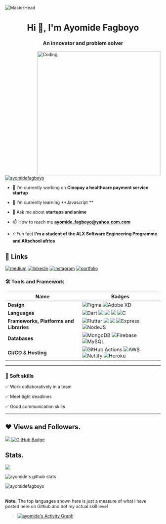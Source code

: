 
 ![MasterHead](https://blog.bit.ai/wp-content/uploads/2018/09/How-to-Embed-GitHub-Gists-in-Your-Documents-Blog-Banner.png)
<h1 align="center">Hi 👋, I'm Ayomide Fagboyo</h1>
<h3 align="center">An innovator and problem solver</h3>
<img align= "right" alt="Coding" width="400" src="https://cdn.dribbble.com/users/1162077/screenshots/3848914/media/320984a9ca58b3c73274c9259ecf6de8.gif">

<p align="left"> <a href="https://twitter.com/ayomide_fagboyo" target="blank"><img src="https://img.shields.io/twitter/follow/ayomide_fagboyo?logo=twitter&style=for-the-badge" alt="ayomidefagboyo" /></a> </p>

- 🔭 I’m currently working on **Cinopay a healthcare payment service startup**

- 🌱 I’m currently learning **Javascript **

- 💬 Ask me about **startups and anime**

- 📫 How to reach me **ayomide_fagboyo@yahoo.com.com**

- ⚡ Fun fact **I'm a student of the ALX Software Engineering Programme and Altschool africa**
 
 ## 🔗 Links
[![medium](https://img.shields.io/badge/medium-fff?style=for-the-badge&logo=medium&logoColor=black)](https://medium.com/@ayomidefagboyo)
[![linkedin](https://img.shields.io/badge/linkedin-0A66C2?style=for-the-badge&logo=linkedin&logoColor=white)](https://www.linkedin.com/in/ayomide-f-0a5723aa/)
[![instagram](https://img.shields.io/badge/instagram-1DA1F2?style=for-the-badge&logo=instagram&logoColor=white)](https://www.instagram.com/ayomidefagboyo)
[![portfolio](https://img.shields.io/badge/my_portfolio-000?style=for-the-badge&logo=ko-fi&logoColor=white)](http://ayomidefagboyo2.netlify.app/)

### 🛠 Tools and Framework

Name | Badges
--- | --- 
**Design**  |  ![Figma](https://img.shields.io/badge/figma-%23F24E1E.svg?style=for-the-badge&logo=figma&logoColor=white) ![Adobe XD](https://img.shields.io/badge/Adobe%20XD-470137?style=for-the-badge&logo=Adobe%20XD&logoColor=#FF61F6)
**Languages**  |  ![Dart](https://img.shields.io/badge/dart-%230175C2.svg?style=for-the-badge&logo=dart&logoColor=white) <img src="https://img.shields.io/badge/JavaScript-323330?style=for-the-badge&logo=javascript&logoColor=F7DF1E" /> <img src="https://img.shields.io/badge/CSS3-1572B6?style=for-the-badge&logo=css3&logoColor=white" /> <img src="https://img.shields.io/badge/HTML5-E34F26?style=for-the-badge&logo=html5&logoColor=white" /> ![C](https://img.shields.io/badge/c-%2300599C.svg?style=for-the-badge&logo=c&logoColor=white)
**Frameworks, Platforms and Libraries** | ![Flutter](https://img.shields.io/badge/Flutter-%2302569B.svg?style=for-the-badge&logo=Flutter&logoColor=white) <img src="https://img.shields.io/badge/Bootstrap-563D7C?style=for-the-badge&logo=bootstrap&logoColor=white" /> <img src="https://img.shields.io/badge/React-20232A?style=for-the-badge&logo=react&logoColor=61DAFB" /> ![Express](https://img.shields.io/badge/Express-000?style=for-the-badge&logo=express&logoColor=white) ![NodeJS](https://img.shields.io/badge/node.js-6DA55F?style=for-the-badge&logo=node.js&logoColor=white)
**Databases**  | ![MongoDB](https://img.shields.io/badge/MongoDB-%234ea94b.svg?style=for-the-badge&logo=mongodb&logoColor=white) ![Firebase](https://img.shields.io/badge/firebase-%23039BE5.svg?style=for-the-badge&logo=firebase) ![MySQL](https://img.shields.io/badge/mysql-%2300f.svg?style=for-the-badge&logo=mysql&logoColor=white)
**CI/CD & Hosting**   | ![GitHub Actions](https://img.shields.io/badge/github%20actions-%232671E5.svg?style=for-the-badge&logo=githubactions&logoColor=white) ![AWS](https://img.shields.io/badge/AWS-%23FF9900.svg?style=for-the-badge&logo=amazon-aws&logoColor=white) ![Netlify](https://img.shields.io/badge/netlify-%23000000.svg?style=for-the-badge&logo=netlify&logoColor=#00C7B7) ![Heroku](https://img.shields.io/badge/heroku-%23430098.svg?style=for-the-badge&logo=heroku&logoColor=white)
</p> 

<hr>

### 👔 Soft skills

✅ Work collaboratively in a team

✅ Meet tight deadlines

✅ Good communication skills

<hr>

## ❤ Views and Followers.

<a href="https://github.com/ayomidefagboyo/github-profile-views-counter">
    <img src="https://komarev.com/ghpvc/?username=ayomidefagboyo">
</a>
<a href="https://github.com/ayomidefagboyo?tab=followers"><img src="https://img.shields.io/github/followers/ayomidefagboyo?label=Followers&style=social" alt="GitHub Badge"></a>


 <br>
 
 
 ## Stats.
 <p><img align="center" src="https://github-readme-stats.vercel.app/api/top-langs/?username=ayomidefagboyo&layout=compact&theme=dark&hide_border=false" /></p>
<p><img align="center" src="https://github-readme-stats.vercel.app/api?username=ayomidefagboyo&show_icons=true&include_all_commits=true&count_private=true&layout=compact&theme=dark&hide_border=false&border_radius=2&hide=contribs" alt="ayomide's github stats" /></p>

<p><img align="center" src="https://github-readme-streak-stats.herokuapp.com/?user=ayomidefagboyo&theme=dark" alt="ayomidefagboyo" /></p>
<br/>
 <b>Note:</b> The top languages shown here is just a measure of what i have posted here on Github and not my actual skill level


> <a href="https://github.com/ayomidefagboyo/github-readme-activity-graph"><img alt="ayomide's Activity Graph" src="https://activity-graph.herokuapp.com/graph?username=ayomidefagboyo&bg_color=0D1117&color=5BCDEC&line=5BCDEC&point=FFFFFF&hide_border=true" /></a>

<br/>
